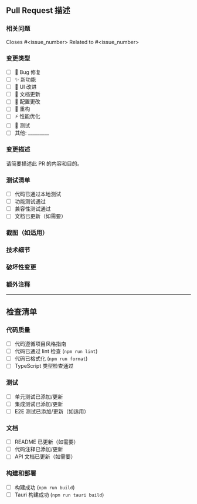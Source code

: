 ## Pull Request 描述

### 相关问题
Closes #<issue_number>
Related to #<issue_number>

### 变更类型
- [ ] 🐛 Bug 修复
- [ ] ✨ 新功能
- [ ] 🎨 UI 改进
- [ ] 📝 文档更新
- [ ] 🔧 配置更改
- [ ] 🧹 重构
- [ ] ⚡ 性能优化
- [ ] 🧪 测试
- [ ] 其他: _________

### 变更描述
请简要描述此 PR 的内容和目的。

### 测试清单
- [ ] 代码已通过本地测试
- [ ] 功能测试通过
- [ ] 兼容性测试通过
- [ ] 文档已更新（如需要）

### 截图（如适用）
<!-- 如果是 UI 变更，请添加截图 -->

### 技术细节
<!-- 添加任何技术细节、实现说明或架构决策 -->

### 破坏性变更
<!-- 如果此 PR 包含破坏性变更，请详细说明 -->

### 额外注释
<!-- 添加任何其他相关信息 -->

---

## 检查清单

### 代码质量
- [ ] 代码遵循项目风格指南
- [ ] 代码已通过 lint 检查 (`npm run lint`)
- [ ] 代码已格式化 (`npm run format`)
- [ ] TypeScript 类型检查通过

### 测试
- [ ] 单元测试已添加/更新
- [ ] 集成测试已添加/更新
- [ ] E2E 测试已添加/更新（如适用）

### 文档
- [ ] README 已更新（如需要）
- [ ] 代码注释已添加/更新
- [ ] API 文档已更新（如需要）

### 构建和部署
- [ ] 构建成功 (`npm run build`)
- [ ] Tauri 构建成功 (`npm run tauri build`)